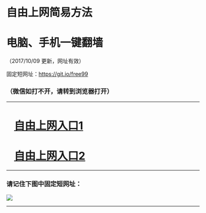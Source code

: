 ﻿# 自由上网简易方法

# 电脑、手机一键翻墙

（2017/10/09 更新，网址有效）

固定短网址：https://git.io/free99

### （微信如打不开，请转到浏览器打开）


***





# &nbsp;&nbsp; <a href="http://ft2853211285.fwq-tz-1001.info/fwqtz01.html?t=100900122007 " target="_blank">自由上网入口1</a>
# &nbsp;&nbsp; <a href="http://ft2713615267.fwq-tz-1002.info/fwqtz02.html?t=100900120978 " target="_blank">自由上网入口2</a>
***

### 请记住下图中固定短网址：

<img src="https://s3-us-west-2.amazonaws.com/fwq-1001/yjfq-20170905okok.png" /> 


***

